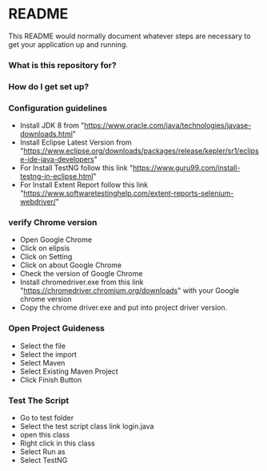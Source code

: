 # README #

This README would normally document whatever steps are necessary to get your application up and running.

### What is this repository for? ###

### How do I get set up? ###
### Configuration guidelines ###
* Install JDK 8 from "https://www.oracle.com/java/technologies/javase-downloads.html"
* Install Eclipse Latest Version from "https://www.eclipse.org/downloads/packages/release/kepler/sr1/eclipse-ide-java-developers"
* For Install TestNG follow this link "https://www.guru99.com/install-testng-in-eclipse.html"
* For Install Extent Report follow this link "https://www.softwaretestinghelp.com/extent-reports-selenium-webdriver/"

### verify Chrome version ###
* Open Google Chrome 
* Click on elipsis 
* Click on Setting
* Click on about Google Chrome
* Check the version of Google Chrome
* Install chromedriver.exe from this link "https://chromedriver.chromium.org/downloads" with your Google chrome version
* Copy the chrome driver.exe and put into project driver version.

### Open Project Guideness ###
* Select the file
* Select the import 
* Select Maven
* Select Existing Maven Project
* Click Finish Button
 
### Test The Script ###
* Go to test folder
* Select the test script class link login.java
* open this class
* Right click in this class
* Select Run as
* Select TestNG
